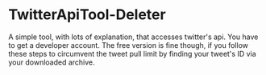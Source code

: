 # TwitterApiTool-Deleter
A simple tool, with lots of explanation, that accesses twitter's api. You have to get a developer account. The free version is fine though, if you follow these steps to circumvent the tweet pull limit by finding your tweet's ID via your downloaded archive. 
